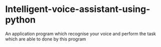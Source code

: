 # Intelligent-voice-assistant-using-python
An application program which recognise your voice and perform the task which are able to done by this program
